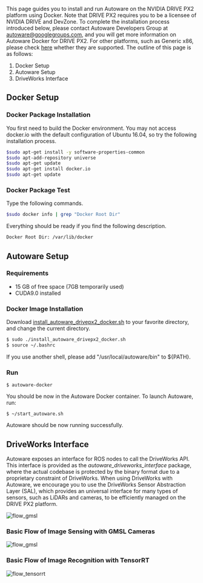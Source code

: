 This page guides you to install and run Autoware on the NVIDIA DRIVE PX2 platform using Docker. Note that DRIVE PX2 requires you to be a licensee of NVIDIA DRIVE and DevZone. To complete the installation process introduced below, please contact Autoware Developers Group at autoware@googlegroups.com, and you will get more information on Autoware Docker for DRIVE PX2. For other platforms, such as Generic x86, please check [here](https://github.com/CPFL/Autoware/wiki/Docker) whether they are supported. The outline of this page is as follows:

1. Docker Setup
1. Autoware Setup
1. DriveWorks Interface

## Docker Setup
### Docker Package Installation
   You first need to build the Docker environment. You may not access docker.io with the default configuration of Ubuntu 16.04, so try the following installation process.
   ```bash
   $sudo apt-get install -y software-properties-common
   $sudo apt-add-repository universe
   $sudo apt-get update
   $sudo apt-get install docker.io
   $sudo apt-get update
   ```

### Docker Package Test
   Type the following commands.
   ```bash
   $sudo docker info | grep "Docker Root Dir"
   ``` 
   Everything should be ready if you find the following description.
   ```bash
   Docker Root Dir: /var/lib/docker
   ``` 

## Autoware Setup

### Requirements
- 15 GB of free space (7GB temporarily used)
- CUDA9.0 installed

### Docker Image Installation
Download [install_autoware_drivepx2_docker.sh](https://github.com/CPFL/Autoware/blob/master/docker/nvidia/install_autoware_drivepx2_docker.sh) to your favorite directory, and change the current directory.

   ```bash
   $ sudo ./install_autoware_drivepx2_docker.sh
   $ source ~/.bashrc
   ```

If you use another shell, please add "/usr/local/autoware/bin" to ${PATH}.

### Run
`$ autoware-docker`

You should be now in the Autoware Docker container. To launch Autoware, run:

`$ ~/start_autoware.sh`
 
Autoware should be now running successfully.

## DriveWorks Interface

Autoware exposes an interface for ROS nodes to call the DriveWorks API.
This interface is provided as the *autoware_driveworks_interface* package, where the actual codebase is protected by the binary format due to a proprietary constraint of DriveWorks.
When using DriveWorks with Autoware, we encourage you to use the DriveWorks Sensor Abstraction Layer (SAL), which provides an universal interface for many types of sensors, such as LiDARs and cameras, to be efficiently managed on the DRIVE PX2 platform.

![flow_gmsl](https://raw.githubusercontent.com/CPFL/Autoware/master/docker/nvidia/docs/autoware_driveworks_overview.png)

### Basic Flow of Image Sensing with GMSL Cameras 
![flow_gmsl](https://raw.githubusercontent.com/CPFL/Autoware/master/docker/nvidia/docs/flow_gmsl.png)

### Basic Flow of Image Recognition with TensorRT
![flow_tensorrt](https://raw.githubusercontent.com/CPFL/Autoware/master/docker/nvidia/docs/flow_tensorrt.png)